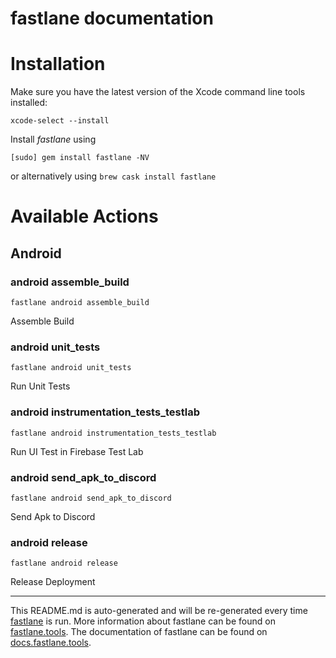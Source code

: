 fastlane documentation
================
# Installation

Make sure you have the latest version of the Xcode command line tools installed:

```
xcode-select --install
```

Install _fastlane_ using
```
[sudo] gem install fastlane -NV
```
or alternatively using `brew cask install fastlane`

# Available Actions
## Android
### android assemble_build
```
fastlane android assemble_build
```
Assemble Build
### android unit_tests
```
fastlane android unit_tests
```
Run Unit Tests
### android instrumentation_tests_testlab
```
fastlane android instrumentation_tests_testlab
```
Run UI Test in Firebase Test Lab
### android send_apk_to_discord
```
fastlane android send_apk_to_discord
```
Send Apk to Discord
### android release
```
fastlane android release
```
Release Deployment

----

This README.md is auto-generated and will be re-generated every time [fastlane](https://fastlane.tools) is run.
More information about fastlane can be found on [fastlane.tools](https://fastlane.tools).
The documentation of fastlane can be found on [docs.fastlane.tools](https://docs.fastlane.tools).
